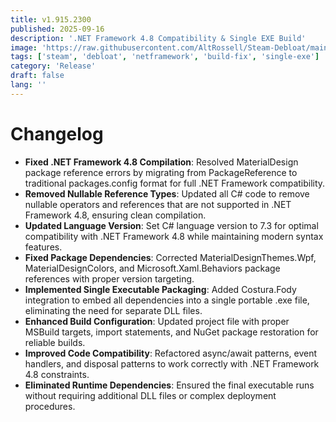 ```yaml
---
title: v1.915.2300
published: 2025-09-16
description: '.NET Framework 4.8 Compatibility & Single EXE Build'
image: 'https://raw.githubusercontent.com/AltRossell/Steam-Debloat/main/src/content/posts/assets/v1.914.1840.png'
tags: ['steam', 'debloat', 'netframework', 'build-fix', 'single-exe']
category: 'Release'
draft: false 
lang: ''
---
```


# Changelog

- **Fixed .NET Framework 4.8 Compilation**: Resolved MaterialDesign package reference errors by migrating from PackageReference to traditional packages.config format for full .NET Framework compatibility.
- **Removed Nullable Reference Types**: Updated all C# code to remove nullable operators and references that are not supported in .NET Framework 4.8, ensuring clean compilation.
- **Updated Language Version**: Set C# language version to 7.3 for optimal compatibility with .NET Framework 4.8 while maintaining modern syntax features.
- **Fixed Package Dependencies**: Corrected MaterialDesignThemes.Wpf, MaterialDesignColors, and Microsoft.Xaml.Behaviors package references with proper version targeting.
- **Implemented Single Executable Packaging**: Added Costura.Fody integration to embed all dependencies into a single portable .exe file, eliminating the need for separate DLL files.
- **Enhanced Build Configuration**: Updated project file with proper MSBuild targets, import statements, and NuGet package restoration for reliable builds.
- **Improved Code Compatibility**: Refactored async/await patterns, event handlers, and disposal patterns to work correctly with .NET Framework 4.8 constraints.
- **Eliminated Runtime Dependencies**: Ensured the final executable runs without requiring additional DLL files or complex deployment procedures.